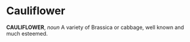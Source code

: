 # Cauliflower

**CAULIFLOWER**, _noun_ A variety of Brassica or cabbage, well known and much esteemed.